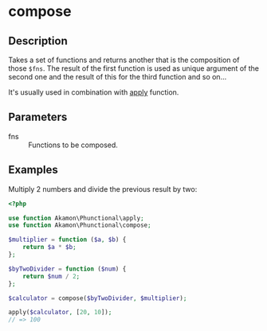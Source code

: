 # compose

## Description
Takes a set of functions and returns another that is the composition of those `$fns`.
The result of the first function is used as unique argument of the second one and the
result of this for the third function and so on...

It's usually used in combination with [apply](apply.md) function.

## Parameters

<dl>
  <dt>fns</dt>
  <dd>Functions to be composed.</dd>
</dl>

## Examples

Multiply 2 numbers and divide the previous result by two:

```php
<?php

use function Akamon\Phunctional\apply;
use function Akamon\Phunctional\compose;

$multiplier = function ($a, $b) {
    return $a * $b;
};

$byTwoDivider = function ($num) {
    return $num / 2;
};

$calculator = compose($byTwoDivider, $multiplier);

apply($calculator, [20, 10]);
// => 100
```
